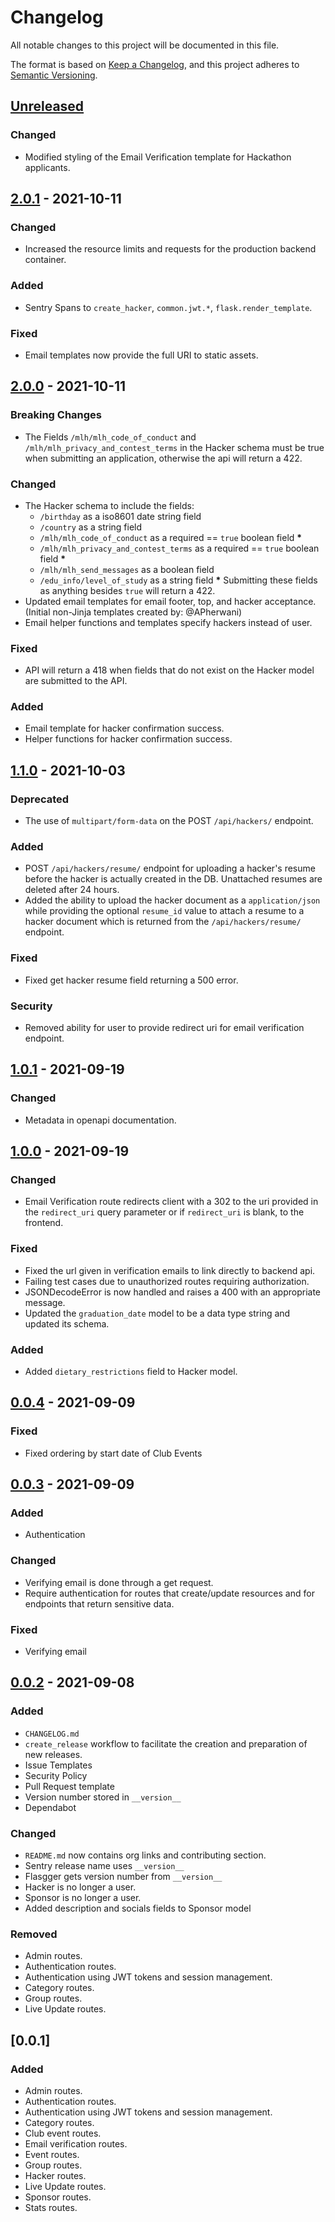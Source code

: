 # Changelog

All notable changes to this project will be documented in this file.

The format is based on [Keep a Changelog](https://keepachangelog.com/en/1.0.0/), and this project adheres to [Semantic Versioning](https://semver.org/spec/v2.0.0.html).

<!--
Types of Changes:
 - `Added` for new features.
 - `Changed` for changes in existing functionality.
 - `Deprecated` for soon-to-be removed features.
 - `Removed` for now removed features.
 - `Fixed` for any bug fixes.
 - `Security` in case of vulnerabilities.
-->

## [Unreleased]

### Changed

- Modified styling of the Email Verification template for Hackathon applicants.

## [2.0.1] - 2021-10-11

### Changed

- Increased the resource limits and requests for the production backend container.

### Added

- Sentry Spans to `create_hacker`, `common.jwt.*`, `flask.render_template`.

### Fixed

- Email templates now provide the full URI to static assets.

## [2.0.0] - 2021-10-11

### Breaking Changes

- The Fields `/mlh/mlh_code_of_conduct` and `/mlh/mlh_privacy_and_contest_terms` in the Hacker schema must be true when submitting an application, otherwise the api will return a 422.

### Changed

- The Hacker schema to include the fields:
  - `/birthday` as a iso8601 date string field
  - `/country` as a string field
  - `/mlh/mlh_code_of_conduct` as a required == `true` boolean field **\***
  - `/mlh/mlh_privacy_and_contest_terms` as a required == `true` boolean field **\***
  - `/mlh/mlh_send_messages` as a boolean field
  - `/edu_info/level_of_study` as a string field
    **\*** Submitting these fields as anything besides `true` will return a 422.
- Updated email templates for email footer, top, and hacker acceptance. (Initial non-Jinja templates created by: @APherwani)
- Email helper functions and templates specify hackers instead of user.

### Fixed

- API will return a 418 when fields that do not exist on the Hacker model are submitted to the API.

### Added

- Email template for hacker confirmation success.
- Helper functions for hacker confirmation success.

## [1.1.0] - 2021-10-03

### Deprecated

- The use of `multipart/form-data` on the POST `/api/hackers/` endpoint.

### Added

- POST `/api/hackers/resume/` endpoint for uploading a hacker's resume before the hacker is actually created in the DB. Unattached resumes are deleted after 24 hours.
- Added the ability to upload the hacker document as a `application/json` while providing the optional `resume_id` value to attach a resume to a hacker document which is returned from the `/api/hackers/resume/` endpoint.

### Fixed

- Fixed get hacker resume field returning a 500 error.

### Security

- Removed ability for user to provide redirect uri for email verification endpoint.

## [1.0.1] - 2021-09-19

### Changed

- Metadata in openapi documentation.

## [1.0.0] - 2021-09-19

### Changed

- Email Verification route redirects client with a 302 to the uri provided in the `redirect_uri` query parameter or if `redirect_uri` is blank, to the frontend.

### Fixed

- Fixed the url given in verification emails to link directly to backend api.
- Failing test cases due to unauthorized routes requiring authorization.
- JSONDecodeError is now handled and raises a 400 with an appropriate message.
- Updated the `graduation_date` model to be a data type string and updated its schema.

### Added

- Added `dietary_restrictions` field to Hacker model.

## [0.0.4] - 2021-09-09

### Fixed

- Fixed ordering by start date of Club Events

## [0.0.3] - 2021-09-09

### Added

- Authentication

### Changed

- Verifying email is done through a get request.
- Require authentication for routes that create/update resources and for endpoints that return sensitive data.

### Fixed

- Verifying email

## [0.0.2] - 2021-09-08

### Added

- `CHANGELOG.md`
- `create_release` workflow to facilitate the creation and preparation of new releases.
- Issue Templates
- Security Policy
- Pull Request template
- Version number stored in `__version__`
- Dependabot

### Changed

- `README.md` now contains org links and contributing section.
- Sentry release name uses `__version__`
- Flasgger gets version number from `__version__`
- Hacker is no longer a user.
- Sponsor is no longer a user.
- Added description and socials fields to Sponsor model

### Removed

- Admin routes.
- Authentication routes.
- Authentication using JWT tokens and session management.
- Category routes.
- Group routes.
- Live Update routes.

## [0.0.1]

### Added

- Admin routes.
- Authentication routes.
- Authentication using JWT tokens and session management.
- Category routes.
- Club event routes.
- Email verification routes.
- Event routes.
- Group routes.
- Hacker routes.
- Live Update routes.
- Sponsor routes.
- Stats routes.

[unreleased]: https://github.com/KnightHacks/hackathon-2021-backend/compare/2.0.1...HEAD
[2.0.1]: https://github.com/KnightHacks/hackathon-2021-backend/compare/2.0.0...2.0.1
[2.0.0]: https://github.com/KnightHacks/hackathon-2021-backend/compare/1.1.0...2.0.0
[1.1.0]: https://github.com/KnightHacks/hackathon-2021-backend/compare/1.0.1...1.1.0
[1.0.1]: https://github.com/KnightHacks/hackathon-2021-backend/compare/1.0.0...1.0.1
[1.0.0]: https://github.com/KnightHacks/hackathon-2021-backend/compare/0.0.4...1.0.0
[0.0.4]: https://github.com/KnightHacks/hackathon-2021-backend/compare/0.0.3...0.0.4
[0.0.3]: https://github.com/KnightHacks/hackathon-2021-backend/compare/0.0.2...0.0.3
[0.0.2]: https://github.com/KnightHacks/hackathon-2021-backend/compare/0.0.1...0.0.2
